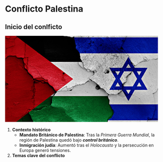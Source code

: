 # Conflicto Palestina

## Inicio del conlficto

![bandera.jpg](../img/bandera.jpg)

1. **Contexto histórico**
    - **Mandato Británico de Palestina**: Tras la *Primera Guerra Mundial*, la región de Palestina quedó bajo ***control británico***.
    - **Inmigración judía**: Aumentó tras el *Holocausto* y la persecución en Europa generó tensiones. 
2. **Temas clave del conflicto**
